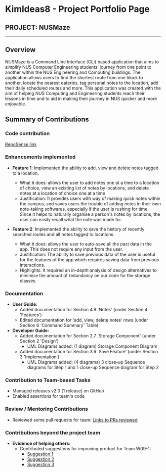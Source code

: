 # KimIdeas8 - Project Portfolio Page

## PROJECT: NUSMaze

---
## Overview
NUSMaze is a Command Line Interface (CLI) based application that aims to simplify NUS Computer Engineering students’ journey from one point to another within the NUS Engineering and Computing buildings. 
The application allows users to find the shortest route from one block to another, locate the nearest eateries, tag personal notes to the location, add their daily scheduled routes and more. 
This application was created with the aim of helping NUS Computing and Engineering students reach their lessons in time and to aid in making their journey in NUS quicker and more enjoyable.

## Summary of Contributions
### Code contribution 
[RepoSense link](https://nus-cs2113-ay2021s2.github.io/tp-dashboard/?search=&sort=groupTitle&sortWithin=title&since=&timeframe=commit&mergegroup=&groupSelect=groupByRepos&breakdown=false&tabOpen=true&tabType=authorship&tabAuthor=KimIdeas8&tabRepo=AY2021S2-CS2113T-T09-2%2Ftp%5Bmaster%5D&authorshipIsMergeGroup=false&authorshipFileTypes=docs~functional-code~test-code~other)

### Enhancements implemented

- **Feature 1**: Implemented the ability to add, view and delete notes tagged to a location.
    - What it does: allows the user to add notes one at a time to a location of choice, view an existing list of notes by locations, and delete notes at a location of choice one at a time 
    - Justification: It provides users with way of making quick notes within the campus, and saves users the trouble of adding notes in their own note-taking softwares, especially if the user is rushing for time.
      Since it helps to naturally organise a person's notes by locations, the user can easily recall what the note was made for.
      
- **Feature 2**: Implemented the ability to save the history of recently searched routes and all notes tagged to locations.
    - What it does: allows the user to auto-save all the past data in the app. This does not require any input from the user.
    - Justification: The ability to save previous data of the user is useful for the features of the app which requires saving data from previous interactions.
    - Highlights: It required an in-depth analysis of design alternatives to minimise the amount of redundancy on our code for the storage classes.

<div style="page-break-after: always;"></div>

### Documentation
- **User Guide:**
    - Added documentation for Section 4.8 'Notes' (under Section 4 'Features')
    - Edited documentation for 'add, view, delete notes' rows (under Section 6 'Command Summary' Table)
- **Developer Guide:**
    - Added documentation for Section 2.7 'Storage Component' (under Section 2 'Design')
        - UML Diagrams added: (1 diagram) Storage Component Diagram 
    - Added documentation for Section 3.6 'Save Feature' (under Section 3 'Implementation')
        - UML Diagrams added: (4 diagrams) 3 close-up Sequence diagrams for Step 1 and 1 close-up Sequence diagram for Step 2

### Contribution to Team-based Tasks 
- Managed releases v2.0 (1 release) on GitHub
- Enabled assertions for team's code
    
### Review / Mentoring Contributions
- Reviewed some pull requests for team: [Links to PRs reviewed](https://github.com/AY2021S2-CS2113T-T09-2/tp/pulls?q=is%3Apr+is%3Aclosed+reviewed-by%3AKimIdeas8)
      
### Contributions beyond the project team
- **Evidence of helping others:**
  - Contributed suggestions for improving product for Team W09-1:
    - [Suggestion 1](https://github.com/AY2021S2-CS2113T-W09-1/tp/issues/183)
    - [Suggestion 2](https://github.com/AY2021S2-CS2113T-W09-1/tp/issues/181)
    - [Suggestion 3](https://github.com/AY2021S2-CS2113T-W09-1/tp/issues/182)
      
        